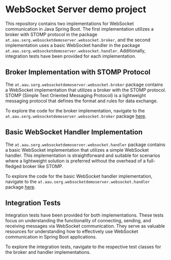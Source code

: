 # WebSocket Server demo project 

This repository contains two implementations for WebSocket communication in Java Spring Boot. The first implementation utilizes a broker with STOMP protocol in the package `at.aau.serg.websocketdemoserver.websocket.broker`, and the second implementation uses a basic WebSocket handler in the package `at.aau.serg.websocketdemoserver.websocket.handler`. Additionally, integration tests have been provided for each implementation.

## Broker Implementation with STOMP Protocol

The `at.aau.serg.websocketdemoserver.websocket.broker` package contains a WebSocket implementation that utilizes a broker with the STOMP protocol. STOMP (Simple Text Oriented Messaging Protocol) is a lightweight messaging protocol that defines the format and rules for data exchange. 

To explore the code for the broker implementation, navigate to the `at.aau.serg.websocketdemoserver.websocket.broker` package [here](./src/main/java/at/aau/serg/websocketdemoserver/websocket/broker).

## Basic WebSocket Handler Implementation

The `at.aau.serg.websocketdemoserver.websocket.handler` package contains a basic WebSocket implementation that utilizes a simple WebSocket handler. This implementation is straightforward and suitable for scenarios where a lightweight solution is preferred without the overhead of a full-fledged broker like STOMP.

To explore the code for the basic WebSocket handler implementation, navigate to the `at.aau.serg.websocketdemoserver.websocket.handler` package [here](./src/main/java/at/aau/serg/websocketdemoserver/websocket/handler).

## Integration Tests

Integration tests have been provided for both implementations. These tests focus on understanding the functionality of connecting, sending, and receiving messages via WebSocket communication. They serve as valuable resources for understanding how to effectively use WebSocket communication in Spring Boot applications.

To explore the integration tests, navigate to the respective test classes for the broker and handler implementations.

